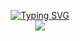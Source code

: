 <p align="center">
<a href="https://github.com/mockingtao">
    <img src="https://readme-typing-svg.demolab.com?font=Georgia&size=18&duration=2000&pause=100&multiline=true&width=500&height=80&lines=MaTao;Algorithm +Engineer+%7C+B.CS+%7C+SaaS;MLOps+%7C+Supply+Chain+%7C+Time+Series" alt="Typing SVG" />
</a>
<br/>

<!-- <a href="https://github.com/mockingtao">
    <img src="https://github-readme-stats.vercel.app/api?username=mockingtao&show_icons=true&count_private=true&show_icons=true&hide_border=true&hide_title=true&card_width=300px&hide_rank=true&bg_color=00000000&theme=dracula">
</a> -->

<a href="https://github.com/drkostas">
    <img src="https://github-stats-alpha.vercel.app/api?username=mockingtao&cc=22272e&tc=37BCF6&ic=fff&bc=0000">
</a>

</p>


<!--
**mockingtao/mockingtao** is a ✨ _special_ ✨ repository because its `README.md` (this file) appears on your GitHub profile.

Here are some ideas to get you started:

- 🔭 I’m currently working on ...
- 🌱 I’m currently learning ...
- 👯 I’m looking to collaborate on ...
- 🤔 I’m looking for help with ...
- 💬 Ask me about ...
- 📫 How to reach me: ...
- 😄 Pronouns: ...
- ⚡ Fun fact: ...
-->

